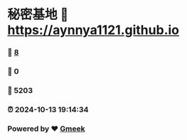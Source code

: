 # 秘密基地 :link: https://aynnya1121.github.io 
### :page_facing_up: [8](https://aynnya1121.github.io/tag.html) 
### :speech_balloon: 0 
### :hibiscus: 5203 
### :alarm_clock: 2024-10-13 19:14:34 
### Powered by :heart: [Gmeek](https://github.com/Meekdai/Gmeek)
